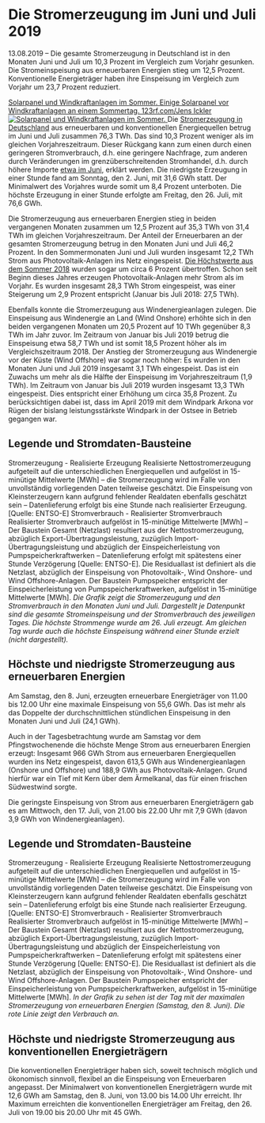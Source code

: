 





# Die Stromerzeugung im Juni und Juli 2019


13.08.2019 – Die gesamte Stromerzeugung in Deutschland ist in den Monaten Juni und Juli um 10,3 Prozent im Vergleich zum Vorjahr gesunken. Die Stromeinspeisung aus erneuerbaren Energien stieg um 12,5 Prozent. Konventionelle Energieträger haben ihre Einspeisung im Vergleich zum Vorjahr um 23,7 Prozent reduziert.  

[ Solarpanel und Windkraftanlagen im Sommer. Einige Solarpanel vor Windkraftanlagen an einem Sommertag. 123rf.com/Jens Ickler ![Solarpanel und Windkraftanlagen im Sommer.](https://www.smard.de/resource/image/12622/landscape_ratio2x1/1200/600/3d88a6370adfa8a5a87be6d6319880cf/86E0A0C4725FD500293CA315EE60F4E1/inline-teaser-960x466.jpg) ](https://www.smard.de/resource/blob/12622/68c40510812fd0f4a230342f196690d3/inline-teaser-960x466-data.jpg)
Die [Stromerzeugung in Deutschland](https://smard.de/home/wiki-article/446/636) aus erneuerbaren und konventionellen Energiequellen betrug im Juni und Juli zusammen 76,3 TWh. Das sind 10,3 Prozent weniger als im gleichen Vorjahreszeitraum. Dieser Rückgang kann zum einen durch einen geringeren Stromverbrauch, d.h. eine geringere Nachfrage, zum anderen durch Veränderungen im grenzüberschreitenden Stromhandel, d.h. durch höhere Importe [etwa im Juni](https://www.smard.de/home/topic-article/444/11844), erklärt werden. Die niedrigste Erzeugung in einer Stunde fand am Sonntag, den 2. Juni, mit 31,6 GWh statt. Der Minimalwert des Vorjahres wurde somit um 8,4 Prozent unterboten. Die höchste Erzeugung in einer Stunde erfolgte am Freitag, den 26. Juli, mit 76,6 GWh.  

Die Stromerzeugung aus erneuerbaren Energien stieg in beiden vergangenen Monaten zusammen um 12,5 Prozent auf 35,3 TWh von 31,4 TWh im gleichen Vorjahreszeitraum. Der Anteil der Erneuerbaren an der gesamten Stromerzeugung betrug in den Monaten Juni und Juli 46,2 Prozent. In den Sommermonaten Juni und Juli wurden insgesamt 12,2 TWh Strom aus Photovoltaik-Anlagen ins Netz eingespeist. [Die Höchstwerte aus dem Sommer 2018](https://www.smard.de/home/topic-article/498/9392) wurden sogar um circa 6 Prozent übertroffen. Schon seit Beginn dieses Jahres erzeugen Photovoltaik-Anlagen mehr Strom als im Vorjahr. Es wurden insgesamt 28,3 TWh Strom eingespeist, was einer Steigerung um 2,9 Prozent entspricht (Januar bis Juli 2018: 27,5 TWh).  

Ebenfalls konnte die Stromerzeugung aus Windenergieanlagen zulegen. Die Einspeisung aus Windenergie an Land (Wind Onshore) erhöhte sich in den beiden vergangenen Monaten um 20,5 Prozent auf 10 TWh gegenüber 8,3 TWh im Jahr zuvor. Im Zeitraum von Januar bis Juli 2019 betrug die Einspeisung etwa 58,7 TWh und ist somit 18,5 Prozent höher als im Vergleichszeitraum 2018.
Der Anstieg der Stromerzeugung aus Windenergie vor der Küste (Wind Offshore) war sogar noch höher: Es wurden in den Monaten Juni und Juli 2019 insgesamt 3,1 TWh eingespeist. Das ist ein Zuwachs um mehr als die Hälfte der Einspeisung im Vorjahreszeitraum (1,9 TWh). Im Zeitraum von Januar bis Juli 2019 wurden insgesamt 13,3 TWh eingespeist. Dies entspricht einer Erhöhung um circa 35,8 Prozent. Zu berücksichtigen dabei ist, dass im April 2019 mit dem Windpark Arkona vor Rügen der bislang leistungsstärkste Windpark in der Ostsee in Betrieb gegangen war.  





  

  

## Legende und Stromdaten-Bausteine
Stromerzeugung - Realisierte Erzeugung 
Realisierte Nettostromerzeugung aufgeteilt auf die unterschiedlichen Energiequellen und aufgelöst in 15-minütige Mittelwerte [MWh] – die Stromerzeugung wird im Falle von unvollständig vorliegenden Daten teilweise geschätzt. Die Einspeisung von Kleinsterzeugern kann aufgrund fehlender Realdaten ebenfalls geschätzt sein – Datenlieferung erfolgt bis eine Stunde nach realisierter Erzeugung. [Quelle: ENTSO-E]
Stromverbrauch - Realisierter Stromverbrauch 
Realisierter Stromverbrauch aufgelöst in 15-minütige Mittelwerte [MWh] – Der Baustein Gesamt (Netzlast) resultiert aus der Nettostromerzeugung, abzüglich Export-Übertragungsleistung, zuzüglich Import-Übertragungsleistung und abzüglich der Einspeicherleistung von Pumpspeicherkraftwerken – Datenlieferung erfolgt mit spätestens einer Stunde Verzögerung [Quelle: ENTSO-E]. Die Residuallast ist definiert als die Netzlast, abzüglich der Einspeisung von Photovoltaik-, Wind Onshore- und Wind Offshore-Anlagen. Der Baustein Pumpspeicher entspricht der Einspeicherleistung von Pumpspeicherkraftwerken, aufgelöst in 15-minütige Mittelwerte [MWh].
_Die Grafik zeigt die Stromerzeugung und den Stromverbrauch in den Monaten Juni und Juli. Dargestellt je Datenpunkt sind die gesamte Stromeinspeisung und der Stromverbrauch des jeweiligen Tages. Die höchste Strommenge wurde am 26. Juli erzeugt. Am gleichen Tag wurde auch die höchste Einspeisung während einer Stunde erzielt (nicht dargestellt)._  

## Höchste und niedrigste Stromerzeugung aus erneuerbaren Energien
Am Samstag, den 8. Juni, erzeugten erneuerbare Energieträger von 11.00 bis 12.00 Uhr eine maximale Einspeisung von 55,6 GWh. Das ist mehr als das Doppelte der durchschnittlichen stündlichen Einspeisung in den Monaten Juni und Juli (24,1 GWh).  

Auch in der Tagesbetrachtung wurde am Samstag vor dem Pfingstwochenende die höchste Menge Strom aus erneuerbaren Energien erzeugt: Insgesamt 966 GWh Strom aus erneuerbaren Energiequellen wurden ins Netz eingespeist, davon 613,5 GWh aus Windenergieanlagen (Onshore und Offshore) und 188,9 GWh aus Photovoltaik-Anlagen. Grund hierfür war ein Tief mit Kern über dem Ärmelkanal, das für einen frischen Südwestwind sorgte.  

Die geringste Einspeisung von Strom aus erneuerbaren Energieträgern gab es am Mittwoch, den 17. Juli, von 21.00 bis 22.00 Uhr mit 7,9 GWh (davon 3,9 GWh von Windenergieanlagen).




  

  

## Legende und Stromdaten-Bausteine
Stromerzeugung - Realisierte Erzeugung 
Realisierte Nettostromerzeugung aufgeteilt auf die unterschiedlichen Energiequellen und aufgelöst in 15-minütige Mittelwerte [MWh] – die Stromerzeugung wird im Falle von unvollständig vorliegenden Daten teilweise geschätzt. Die Einspeisung von Kleinsterzeugern kann aufgrund fehlender Realdaten ebenfalls geschätzt sein – Datenlieferung erfolgt bis eine Stunde nach realisierter Erzeugung. [Quelle: ENTSO-E]
Stromverbrauch - Realisierter Stromverbrauch 
Realisierter Stromverbrauch aufgelöst in 15-minütige Mittelwerte [MWh] – Der Baustein Gesamt (Netzlast) resultiert aus der Nettostromerzeugung, abzüglich Export-Übertragungsleistung, zuzüglich Import-Übertragungsleistung und abzüglich der Einspeicherleistung von Pumpspeicherkraftwerken – Datenlieferung erfolgt mit spätestens einer Stunde Verzögerung [Quelle: ENTSO-E]. Die Residuallast ist definiert als die Netzlast, abzüglich der Einspeisung von Photovoltaik-, Wind Onshore- und Wind Offshore-Anlagen. Der Baustein Pumpspeicher entspricht der Einspeicherleistung von Pumpspeicherkraftwerken, aufgelöst in 15-minütige Mittelwerte [MWh].
_In der Grafik zu sehen ist der Tag mit der maximalen Stromerzeugung von erneuerbaren Energien (Samstag, den 8. Juni). Die rote Linie zeigt den Verbrauch an._  

## Höchste und niedrigste Stromerzeugung aus konventionellen Energieträgern
Die konventionellen Energieträger haben sich, soweit technisch möglich und ökonomisch sinnvoll, flexibel an die Einspeisung von Erneuerbaren angepasst. Der Minimalwert von konventionellen Energieträgern wurde mit 12,6 GWh am Samstag, den 8. Juni, von 13.00 bis 14.00 Uhr erreicht. Ihr Maximum erreichten die konventionellen Energieträger am Freitag, den 26. Juli von 19.00 bis 20.00 Uhr mit 45 GWh.  









